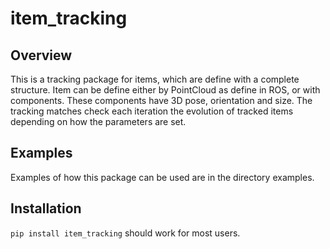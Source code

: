 # item_tracking

## Overview
This is a tracking package for items, which are define with a complete structure.
Item can be define either by PointCloud as define in ROS, or with components.
These components have 3D pose, orientation and size.
The tracking matches check each iteration the evolution of tracked items depending on how the parameters are set.

## Examples
Examples of how this package can be used are in the directory examples.

## Installation
`pip install item_tracking` should work for most users.